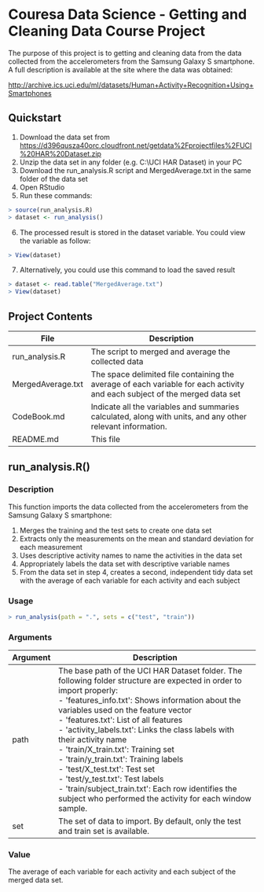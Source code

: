 # Couresa Data Science - Getting and Cleaning Data Course Project

The purpose of this project is to getting and cleaning data from the data collected from the accelerometers from the Samsung Galaxy S smartphone. A full description is available at the site where the data was obtained:

http://archive.ics.uci.edu/ml/datasets/Human+Activity+Recognition+Using+Smartphones

## Quickstart

1. Download the data set from https://d396qusza40orc.cloudfront.net/getdata%2Fprojectfiles%2FUCI%20HAR%20Dataset.zip
2. Unzip the data set in any folder (e.g. C:\UCI HAR Dataset\) in your PC
3. Download the run_analysis.R script and MergedAverage.txt in the same folder of the data set
4. Open RStudio 
5. Run these commands:

```R
> source(run_analysis.R)
> dataset <- run_analysis()
```
6.  The processed result is stored in the dataset variable. You could view the variable as follow:

```R
> View(dataset)
```
7. Alternatively, you could use this command to load the saved result

```R
> dataset <- read.table("MergedAverage.txt")
> View(dataset)
```

## Project Contents

File | Description
-------- | -------------
run_analysis.R | The script to merged and average the collected data
MergedAverage.txt | The space delimited file containing the average of each variable for each activity and each subject of the merged data set
CodeBook.md | Indicate all the variables and summaries calculated, along with units, and any other relevant information.
README.md | This file

## run_analysis.R()

### Description

This function imports the data collected from the accelerometers from the Samsung Galaxy S smartphone:
1. Merges the training and the test sets to create one data set
2. Extracts only the measurements on the mean and standard deviation for each measurement
3. Uses descriptive activity names to name the activities in the data set
4. Appropriately labels the data set with descriptive variable names
5. From the data set in step 4, creates a second, independent tidy data set with the average of each variable for each activity and each subject

### Usage

```R
> run_analysis(path = ".", sets = c("test", "train"))
```

### Arguments

Argument | Description
-------- | -------------
path | The base path of the UCI HAR Dataset folder. The following folder structure are expected in order to import properly:<br />- 'features_info.txt': Shows information about the variables used on the feature vector<br />- 'features.txt': List of all features<br />- 'activity_labels.txt': Links the class labels with their activity name<br />- 'train/X_train.txt': Training set<br />- 'train/y_train.txt': Training labels<br />- 'test/X_test.txt': Test set<br />- 'test/y_test.txt': Test labels<br />- 'train/subject_train.txt': Each row identifies the subject who performed the activity for each window sample. 
set | The set of data to import. By default, only the test and train set is available.

### Value

The average of each variable for each activity and each subject of the merged data set.
